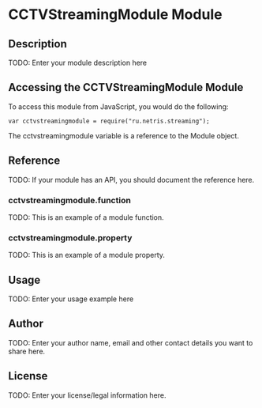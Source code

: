 # CCTVStreamingModule Module

## Description

TODO: Enter your module description here

## Accessing the CCTVStreamingModule Module

To access this module from JavaScript, you would do the following:

    var cctvstreamingmodule = require("ru.netris.streaming");

The cctvstreamingmodule variable is a reference to the Module object.

## Reference

TODO: If your module has an API, you should document
the reference here.

### cctvstreamingmodule.function

TODO: This is an example of a module function.

### cctvstreamingmodule.property

TODO: This is an example of a module property.

## Usage

TODO: Enter your usage example here

## Author

TODO: Enter your author name, email and other contact
details you want to share here.

## License

TODO: Enter your license/legal information here.
